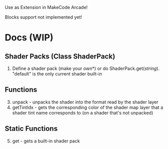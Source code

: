 Use as Extension in MakeCode Arcade!

Blocks support not implemented yet!

# Docs (WIP)

## Shader Packs (Class ShaderPack)
1. Define a shader pack (make your own*) or do ShaderPack.get(_string_).
"default" is the only current shader built-in
## Functions
3. unpack - unpacks the shader into the format read by the shader layer
4. getTintIdx - gets the corresponding color of the shader map layer that a shader tint name corresponds to (on a shader that's not unpacked)
## Static Functions
5. get - gets a built-in shader pack
